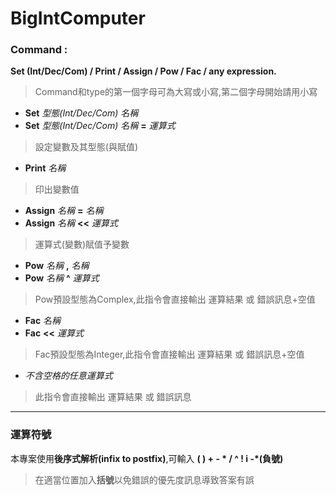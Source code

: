 # BigIntComputer

### Command : 
**Set (Int/Dec/Com) / Print / Assign / Pow / Fac / any expression.**
>Command和type的第一個字母可為大寫或小寫,第二個字母開始請用小寫

* **Set** *型態(Int/Dec/Com)* *名稱*
* **Set** *型態(Int/Dec/Com)* *名稱* **=** *運算式*

>設定變數及其型態(與賦值)

* **Print** *名稱*

>印出變數值

* **Assign** *名稱* **=** *名稱*
* **Assign** *名稱* **<<** *運算式*

>運算式(變數)賦值予變數

* **Pow** *名稱* **,** *名稱* 
* **Pow** *名稱* **^** *運算式*

>Pow預設型態為Complex,此指令會直接輸出 運算結果 或 錯誤訊息+空值

* **Fac** *名稱*
* **Fac** **<<** *運算式*

>Fac預設型態為Integer,此指令會直接輸出 運算結果 或 錯誤訊息+空值

* *不含空格的任意運算式*

>此指令會直接輸出 運算結果 或 錯誤訊息

---
### 運算符號
本專案使用**後序式解析(infix to postfix)**,可輸入 **( ) + - * / ^ ! i -*(負號)**

>在適當位置加入**括號**以免錯誤的優先度訊息導致答案有誤
